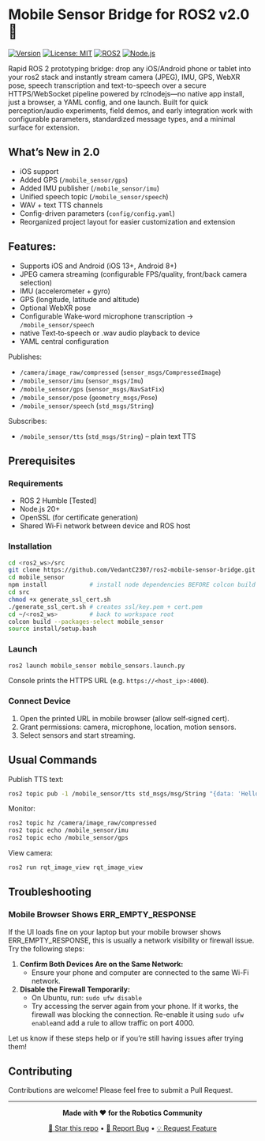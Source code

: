 # Mobile Sensor Bridge for ROS2 v2.0 🚀

[![Version](https://img.shields.io/badge/version-2.0.0-blue.svg)](https://github.com/VedantC2307/ros2-mobile-sensor-bridge)
[![License: MIT](https://img.shields.io/badge/License-MIT-yellow.svg)](https://opensource.org/licenses/MIT)
[![ROS2](https://img.shields.io/badge/ROS2-Humble-green.svg)](https://docs.ros.org/en/humble/)
[![Node.js](https://img.shields.io/badge/Node.js-20+-green.svg)](https://nodejs.org/)


Rapid ROS 2 prototyping bridge: drop any iOS/Android phone or tablet into your ros2 stack and instantly stream camera (JPEG), IMU, GPS, WebXR pose, speech transcription and text-to-speech over a secure HTTPS/WebSocket pipeline powered by rclnodejs—no native app install, just a browser, a YAML config, and one launch. Built for quick perception/audio experiments, field demos, and early integration work with configurable parameters, standardized message types, and a minimal surface for extension.

## What’s New in 2.0
- iOS support 
- Added GPS (`/mobile_sensor/gps`)
- Added IMU publisher (`/mobile_sensor/imu`)
- Unified speech topic (`/mobile_sensor/speech`)
- WAV + text TTS channels
- Config-driven parameters (`config/config.yaml`)
- Reorganized project layout for easier customization and extension

## Features:
- Supports iOS and Android (iOS 13+, Android 8+)
- JPEG camera streaming (configurable FPS/quality, front/back camera selection)
- IMU (accelerometer + gyro)
- GPS (longitude, latitude and altitude)
- Optional WebXR pose 
- Configurable Wake‑word microphone transcription → `/mobile_sensor/speech`
- native Text‑to‑speech or .wav audio playback to device 
- YAML central configuration

Publishes:
- `/camera/image_raw/compressed` (`sensor_msgs/CompressedImage`)
- `/mobile_sensor/imu` (`sensor_msgs/Imu`)
- `/mobile_sensor/gps` (`sensor_msgs/NavSatFix`)
- `/mobile_sensor/pose` (`geometry_msgs/Pose`)
- `/mobile_sensor/speech` (`std_msgs/String`)

Subscribes:
- `/mobile_sensor/tts` (`std_msgs/String`) – plain text TTS

## Prerequisites

### Requirements
- ROS 2 Humble [Tested]
- Node.js 20+
- OpenSSL (for certificate generation)
- Shared Wi‑Fi network between device and ROS host

### Installation
```bash
cd <ros2_ws>/src
git clone https://github.com/VedantC2307/ros2-mobile-sensor-bridge.git mobile_sensor
cd mobile_sensor
npm install            # install node dependencies BEFORE colcon build
cd src
chmod +x generate_ssl_cert.sh
./generate_ssl_cert.sh # creates ssl/key.pem + cert.pem
cd ~/<ros2_ws>         # back to workspace root
colcon build --packages-select mobile_sensor
source install/setup.bash
```

### Launch
```bash
ros2 launch mobile_sensor mobile_sensors.launch.py
```
Console prints the HTTPS URL (e.g. `https://<host_ip>:4000`).

### Connect Device
1. Open the printed URL in mobile browser (allow self‑signed cert).
2. Grant permissions: camera, microphone, location, motion sensors.
3. Select sensors and start streaming.


## Usual Commands
Publish TTS text:
```bash
ros2 topic pub -1 /mobile_sensor/tts std_msgs/msg/String "{data: 'Hello from ROS'}"
```

Monitor:
```bash
ros2 topic hz /camera/image_raw/compressed
ros2 topic echo /mobile_sensor/imu
ros2 topic echo /mobile_sensor/gps
```
View camera:
```bash
ros2 run rqt_image_view rqt_image_view
```

<!-- ## 8. Topic Summary
| Topic | Type | Direction | Notes |
|-------|------|-----------|-------|
| /camera/image_raw/compressed | sensor_msgs/CompressedImage | publish | JPEG frames |
| /camera/camera_info | sensor_msgs/CameraInfo | publish | Basic intrinsics (identity defaults) |
| /mobile_sensor/imu | sensor_msgs/Imu | publish | Accel + gyro; orientation = identity |
| /mobile_sensor/gps | sensor_msgs/NavSatFix | publish | Covariance diagonal from accuracy |
| /mobile_sensor/pose | geometry_msgs/Pose | publish | Provided if WebXR pose available |
| /mobile_sensor/speech | std_msgs/String | publish | Wake‑word gated transcription |
| /mobile_sensor/tts | std_msgs/String | subscribe | Text to device TTS |
| /mobile_sensor/tts_wav | std_msgs/UInt8MultiArray | subscribe | WAV audio bytes |
| /mobile_sensor/wav_bytes | std_msgs/UInt8MultiArray | subscribe | Legacy WAV channel | -->

<!-- ## Docker (Optional)
```bash
docker-compose build
docker-compose up
# or
docker build -t mobile-sensor-bridge -f docker/Dockerfile .
docker run -p 4000:4000 -p 3000:3000 mobile-sensor-bridge
``` -->

## Troubleshooting

### Mobile Browser Shows ERR_EMPTY_RESPONSE

If the UI loads fine on your laptop but your mobile browser shows ERR_EMPTY_RESPONSE, this is usually a network visibility or firewall issue. Try the following steps:

1. **Confirm Both Devices Are on the Same Network:**
   - Ensure your phone and computer are connected to the same Wi-Fi network.
2. **Disable the Firewall Temporarily:**
   - On Ubuntu, run: `sudo ufw disable`
   - Try accessing the server again from your phone. If it works, the firewall was blocking the connection. Re-enable it using `sudo ufw enable`and add a rule to allow traffic on port 4000.

Let us know if these steps help or if you’re still having issues after trying them!

## Contributing
Contributions are welcome! Please feel free to submit a Pull Request.

---

<div align="center">

**Made with ❤️ for the Robotics Community**

[🌟 Star this repo](https://github.com/VedantC2307/ros2-mobile-sensor-bridge) • [🐛 Report Bug](https://github.com/VedantC2307/ros2-mobile-sensor-bridge/issues) • [💡 Request Feature](https://github.com/VedantC2307/ros2-mobile-sensor-bridge/issues/new)

</div>